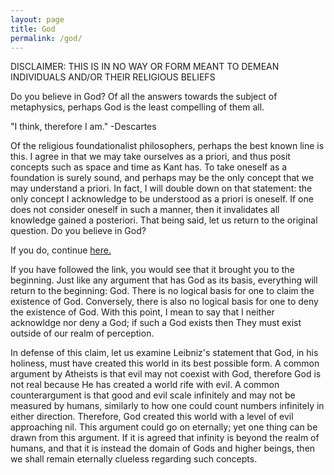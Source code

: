 ```yaml
---
layout: page
title: God
permalink: /god/
---
```


DISCLAIMER: THIS IS IN NO WAY OR FORM MEANT TO DEMEAN INDIVIDUALS AND/OR THEIR RELIGIOUS BELIEFS

Do you believe in God? Of all the answers towards the subject of metaphysics, perhaps God is the least compelling of them all. 

"I think, therefore I am." -Descartes

Of the religious foundationalist philosophers, perhaps the best known line is this. I agree in that we may take ourselves as a priori, and thus posit concepts such as space and time as Kant has. To take oneself as a foundation is surely sound, and perhaps may be the only concept that we may understand a priori. In fact, I will double down on that statement: the only concept I acknowledge to be understood as a priori is oneself. If one does not consider oneself in such a manner, then it invalidates all knowledge gained a posteriori. That being said, let us return to the original question. Do you believe in God?

If you do, continue [here.](https://kuraian.github.io/phil20b-project/)

If you have followed the link, you would see that it brought you to the beginning. Just like any argument that has God as its basis, everything will return to the beginning: God. There is no logical basis for one to claim the existence of God. Conversely, there is also no logical basis for one to deny the existence of God. With this point, I mean to say that I neither acknowldge nor deny a God; if such a God exists then They must exist outside of our realm of perception. 

In defense of this claim, let us examine Leibniz's statement that God, in his holiness, must have created this world in its best possible form. A common argument by Atheists is that evil may not coexist with God, therefore God is not real because He has created a world rife with evil. A common counterargument is that good and evil scale infinitely and may not be measured by humans, similarly to how one could count numbers infinitely in either direction. Therefore, God created this world with a level of evil approaching nil. This argument could go on eternally; yet one thing can be drawn from this argument. If it is agreed that infinity is beyond the realm of humans, and that it is instead the domain of Gods and higher beings, then we shall remain eternally clueless regarding such concepts.